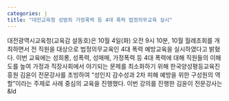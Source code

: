```yaml
---
categories: j
title: "대전교육청 성범죄 가정폭력 등 4대 폭력 법정의무교육 실시"
---
```

대전광역시교육청(교육감 설동호)은 10월 4일(화) 오전 9시 10분, 10월 월례조회를 개최하면서 전 직원을 대상으로 법정의무교육인 4대 폭력 예방교육을 실시하였다고 밝혔다. 이번 교육에는 성희롱, 성폭력, 성매매, 가정폭력 등 4대 폭력에 대해 직원들의 이해도를 높여 가정과 직장사회에서 야기되는 문제를 최소화하기 위해 한국양성평등교육진흥원 김윤이 전문강사를 초빙하여 &ldquo;성인지 감수성과 2차 피해 예방을 위한 구성원의 역할&rdquo;이라는 주제로 사례 중심의 교육을 진행했다. 이번 강의를 진행한 김윤이 전문강사는 &ld